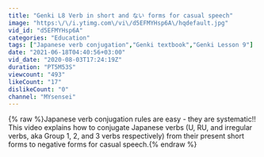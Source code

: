 ```yaml
---
title: "Genki L8 Verb in short and ない forms for casual speech"
image: "https:\/\/i.ytimg.com\/vi\/d5EFMYHsp6A\/hqdefault.jpg"
vid_id: "d5EFMYHsp6A"
categories: "Education"
tags: ["Japanese verb conjugation","Genki textbook","Genki Lesson 9"]
date: "2021-06-18T04:40:56+03:00"
vid_date: "2020-08-03T17:24:19Z"
duration: "PT5M53S"
viewcount: "493"
likeCount: "17"
dislikeCount: "0"
channel: "MYsensei"
---
```

{% raw %}Japanese verb conjugation rules are easy - they are systematic!! This video explains how to conjugate Japanese verbs (U, RU, and irregular verbs, aka Group 1, 2, and 3 verbs respectively) from their present short forms to negative forms for casual speech.{% endraw %}
